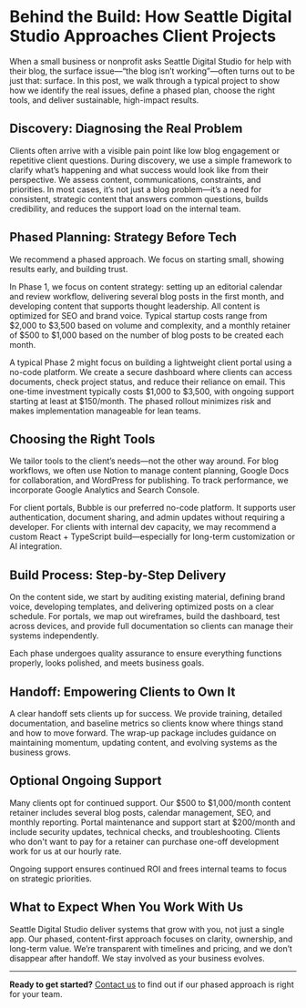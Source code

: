 # Behind the Build: How Seattle Digital Studio Approaches Client Projects

When a small business or nonprofit asks Seattle Digital Studio for help with their blog, the surface issue—“the blog isn’t working”—often turns out to be just that: surface. In this post, we walk through a typical project to show how we identify the real issues, define a phased plan, choose the right tools, and deliver sustainable, high-impact results.

## Discovery: Diagnosing the Real Problem

Clients often arrive with a visible pain point like low blog engagement or repetitive client questions. During discovery, we use a simple framework to clarify what’s happening and what success would look like from their perspective. We assess content, communications, constraints, and priorities. In most cases, it’s not just a blog problem—it’s a need for consistent, strategic content that answers common questions, builds credibility, and reduces the support load on the internal team.

## Phased Planning: Strategy Before Tech

We recommend a phased approach. We focus on starting small, showing results early, and building trust.

In Phase 1, we focus on content strategy: setting up an editorial calendar and review workflow, delivering several blog posts in the first month, and developing content that supports thought leadership. All content is optimized for SEO and brand voice. Typical startup costs range from $2,000 to $3,500 based on volume and complexity, and a monthly retainer of $500 to $1,000 based on the number of blog posts to be created each month.

A typical Phase 2 might focus on building a lightweight client portal using a no-code platform. We create a secure dashboard where clients can access documents, check project status, and reduce their reliance on email. This one-time investment typically costs $1,000 to $3,500, with ongoing support starting at least at $150/month. The phased rollout minimizes risk and makes implementation manageable for lean teams.

## Choosing the Right Tools

We tailor tools to the client’s needs—not the other way around. For blog workflows, we often use Notion to manage content planning, Google Docs for collaboration, and WordPress for publishing. To track performance, we incorporate Google Analytics and Search Console.

For client portals, Bubble is our preferred no-code platform. It supports user authentication, document sharing, and admin updates without requiring a developer. For clients with internal dev capacity, we may recommend a custom React + TypeScript build—especially for long-term customization or AI integration.

## Build Process: Step-by-Step Delivery

On the content side, we start by auditing existing material, defining brand voice, developing templates, and delivering optimized posts on a clear schedule. For portals, we map out wireframes, build the dashboard, test across devices, and provide full documentation so clients can manage their systems independently.

Each phase undergoes quality assurance to ensure everything functions properly, looks polished, and meets business goals.

## Handoff: Empowering Clients to Own It

A clear handoff sets clients up for success. We provide training, detailed documentation, and baseline metrics so clients know where things stand and how to move forward. The wrap-up package includes guidance on maintaining momentum, updating content, and evolving systems as the business grows.

## Optional Ongoing Support

Many clients opt for continued support. Our $500 to $1,000/month content retainer includes several blog posts, calendar management, SEO, and monthly reporting. Portal maintenance and support start at $200/month and include security updates, technical checks, and troubleshooting. Clients who don't want to pay for a retainer can purchase one-off development work for us at our hourly rate.

Ongoing support ensures continued ROI and frees internal teams to focus on strategic priorities.

## What to Expect When You Work With Us

Seattle Digital Studio deliver systems that grow with you, not just a single app. Our phased, content-first approach focuses on clarity, ownership, and long-term value. We’re transparent with timelines and pricing, and we don’t disappear after handoff. We stay involved as your business evolves.

<HR>

**Ready to get started?** [Contact us](/contact) to find out if our phased approach is right for your team.


